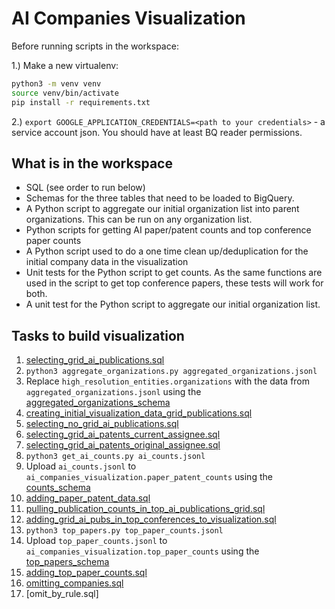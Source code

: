 # AI Companies Visualization

Before running scripts in the workspace:

1.) Make a new virtualenv:
 
 ```bash
python3 -m venv venv
source venv/bin/activate
pip install -r requirements.txt
```

2.) `export GOOGLE_APPLICATION_CREDENTIALS=<path to your credentials>` - a service account json.
You should have at least BQ reader permissions.

## What is in the workspace

* SQL (see order to run below)
* Schemas for the three tables that need to be loaded to BigQuery.
* A Python script to aggregate our initial organization list into parent organizations. This can be run on any organization list.  
* Python scripts for getting AI paper/patent counts and top conference paper counts
* A Python script used to do a one time clean up/deduplication for the initial company data in the visualization
* Unit tests for the Python script to get counts. As the same functions are used in the
script to get top conference papers, these tests will work for both.
* A unit test for the Python script to aggregate our initial organization list.

## Tasks to build visualization

1. [selecting_grid_ai_publications.sql](sql/selecting_grid_ai_publications.sql)
2. `python3 aggregate_organizations.py aggregated_organizations.jsonl`
3. Replace `high_resolution_entities.organizations` with the data from `aggregated_organizations.jsonl` using the [aggregated_organizations_schema](schemas/aggregated_organizations_schema.json)   
4. [creating_initial_visualization_data_grid_publications.sql](sql/creating_initial_visualization_data_grid_publications.sql)
5. [selecting_no_grid_ai_publications.sql](sql/selecting_no_grid_ai_publications.sql)
6. [selecting_grid_ai_patents_current_assignee.sql](sql/selecting_grid_ai_patents_current_assignee.sql)
7. [selecting_grid_ai_patents_original_assignee.sql](sql/selecting_grid_ai_patents_original_assignee.sql)
8. `python3 get_ai_counts.py ai_counts.jsonl` 
9. Upload `ai_counts.jsonl` to `ai_companies_visualization.paper_patent_counts` using the [counts_schema](schemas/counts_schema.json)
10. [adding_paper_patent_data.sql](sql/adding_paper_patent_data.sql)
11. [pulling_publication_counts_in_top_ai_publications_grid.sql](sql/pulling_publication_counts_in_top_ai_publications_grid.sql)
12. [adding_grid_ai_pubs_in_top_conferences_to_visualization.sql](sql/adding_grid_ai_pubs_in_top_conferences_to_visualization.sql)
13. `python3 top_papers.py top_paper_counts.jsonl`
14. Upload `top_paper_counts.jsonl` to `ai_companies_visualization.top_paper_counts` using the [top_papers_schema](schemas/top_papers_schema.json)
15. [adding_top_paper_counts.sql](sql/adding_top_paper_counts.sql)
16. [omitting_companies.sql](sql/omitting_companies.sql)
17. [omit_by_rule.sql]